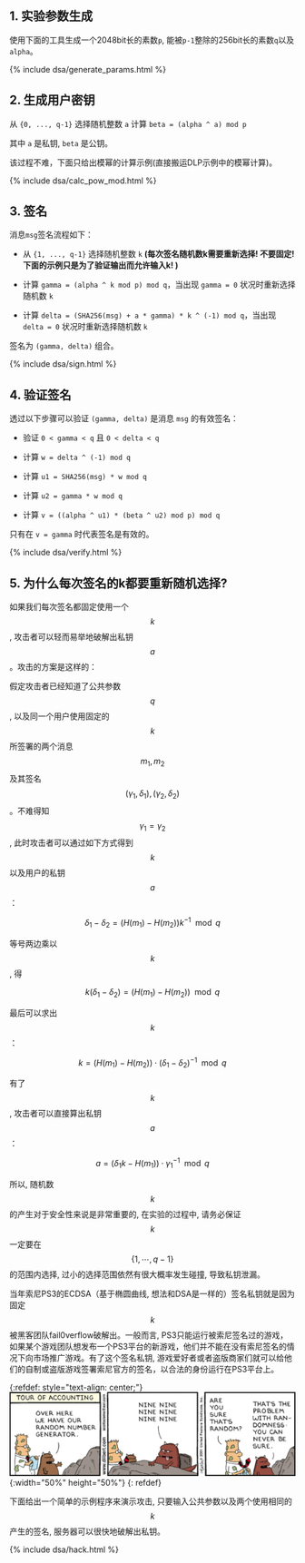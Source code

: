 ## 1. 实验参数生成

使用下面的工具生成一个2048bit长的素数`p`, 能被`p-1`整除的256bit长的素数`q`以及`alpha`。

{% include dsa/generate_params.html %}

## 2. 生成用户密钥

从 `{0, ..., q-1}` 选择随机整数 `a`
计算 `beta = (alpha ^ a) mod p`

其中 `a` 是私钥, `beta` 是公钥。

该过程不难，下面只给出模幂的计算示例(直接搬运DLP示例中的模幂计算)。

{% include dsa/calc_pow_mod.html %}


## 3. 签名

消息`msg`签名流程如下：

- 从 `{1, ..., q-1}` 选择随机整数 `k` **(每次签名随机数k需要重新选择! 不要固定! 下面的示例只是为了验证输出而允许输入k! )**

- 计算 `gamma = (alpha ^ k mod p) mod q`，当出现 `gamma = 0` 状况时重新选择随机数 `k`

- 计算 `delta = (SHA256(msg) + a * gamma) * k ^ (-1) mod q`，当出现 `delta = 0` 状况时重新选择随机数 `k`

签名为 `(gamma, delta)` 组合。


{% include dsa/sign.html %}

## 4. 验证签名

透过以下步骤可以验证 `(gamma, delta)` 是消息 `msg` 的有效签名：

- 验证 `0 < gamma < q` 且 `0 < delta < q`

- 计算 `w = delta ^ (-1) mod q`

- 计算 `u1 = SHA256(msg) * w mod q`

- 计算 `u2 = gamma * w mod q`

- 计算 `v = ((alpha ^ u1) * (beta ^ u2) mod p) mod q`

只有在 `v = gamma` 时代表签名是有效的。

{% include dsa/verify.html %}


## 5. 为什么每次签名的k都要重新随机选择? 

如果我们每次签名都固定使用一个$$k$$, 攻击者可以轻而易举地破解出私钥 $$a$$ 。攻击的方案是这样的：

假定攻击者已经知道了公共参数 $$q$$ , 以及同一个用户使用固定的 $$k$$ 所签署的两个消息 $$m_1, m_2$$ 及其签名 $$(\gamma_1, \delta_1), (\gamma_2, \delta_2)$$ 。不难得知$$\gamma_1 = \gamma_2$$, 此时攻击者可以通过如下方式得到 $$k$$ 以及用户的私钥 $$a$$：

$$\delta_1 - \delta_2 = (H(m_1) - H(m_2))k^{-1} \mod q$$

等号两边乘以 $$k$$ , 得

$$k(\delta_1 - \delta_2) = (H(m_1) - H(m_2)) \mod q$$

最后可以求出 $$k$$：

$$k = (H(m_1) - H(m_2)) \cdot (\delta_1 - \delta_2) ^ {-1} \mod q$$

有了 $$k$$ , 攻击者可以直接算出私钥 $$a$$：

$$a=(\delta_1 k - H(m_1)) \cdot \gamma_1 ^ {-1} \mod q$$

所以, 随机数 $$k$$ 的产生对于安全性来说是非常重要的, 在实验的过程中, 请务必保证 $$k$$ 一定要在 $$\{1, \cdots, q - 1\}$$的范围内选择, 过小的选择范围依然有很大概率发生碰撞, 导致私钥泄漏。

当年索尼PS3的ECDSA（基于椭圆曲线, 想法和DSA是一样的）签名私钥就是因为固定 $$k$$ 被黑客团队fail0verflow破解出。一般而言, PS3只能运行被索尼签名过的游戏，如果某个游戏团队想发布一个PS3平台的新游戏，他们并不能在没有索尼签名的情况下向市场推广游戏。有了这个签名私钥, 游戏爱好者或者盗版商家们就可以给他们的自制或盗版游戏签署索尼官方的签名，以合法的身份运行在PS3平台上。

{:refdef: style="text-align: center;"}
![随机数笑话](/img/dsa_random.jpg){:width="50%" height="50%"}
{: refdef}

下面给出一个简单的示例程序来演示攻击, 只要输入公共参数以及两个使用相同的 $$k$$ 产生的签名, 服务器可以很快地破解出私钥。

{% include dsa/hack.html %}